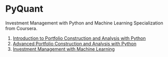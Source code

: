 # PyQuant

Investment Management with Python and Machine Learning Specialization from Coursera.

1. [Introduction to Portfolio Construction and Analysis with Python](01_portfolio_construction_and_analysis/README.md)
2. [Advanced Portfolio Construction and Analysis with Python](02_advanced_portfolio_construction_and_analysis/README.md)
3. [Investment Management with Machine Learning]()

<!-- 1. [Pandas Basics](01_Pandas_Basics.ipynb)
1. [Financial Returns, Volatility and Sharpe Ratio of Stock Price Data](02_Returns_Volatility_Sharpe_Ratio_Stock_Data.ipynb)
2. [Maximum Drawdown](03_Maximum_Drawdown_MDD.ipynb)
3. [Portfolio Statistics and Optimization with PyPortfolioOpt](04_Portfolio_Statistics_Optimization_with_PyPortfolioOpt.ipynb)
4. [Options Basics](05_Options_Basics.ipynb)
5. [Historical Dividend Visualizer](06_Historical_Dividend_Visualizer.ipynb)
6.  -->
